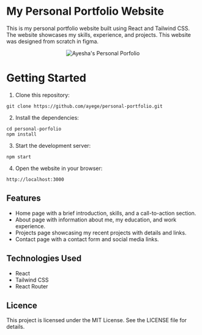 # My Personal Portfolio Website

This is my personal portfolio website built using React and Tailwind CSS. The website showcases my skills, experience, and projects. This website was designed from scratch in figma.

<p align="center">
  <img src="https://user-images.githubusercontent.com/43933845/228845258-b80e7d63-d00f-454f-887c-ca0905e6946c.png" alt="Ayesha's Personal Porfolio"/>
</p>

# Getting Started

1. Clone this repository:

`git clone https://github.com/ayege/personal-portfolio.git`

2. Install the dependencies:

`cd personal-porfolio` <br />
`npm install`

3. Start the development server:

`npm start`

4. Open the website in your browser:

`http://localhost:3000`


## Features

- Home page with a brief introduction, skills, and a call-to-action section.
- About page with information about me, my education, and work experience.
- Projects page showcasing my recent projects with details and links.
- Contact page with a contact form and social media links.

## Technologies Used

- React
- Tailwind CSS
- React Router

## Licence

This project is licensed under the MIT License. See the LICENSE file for details.
